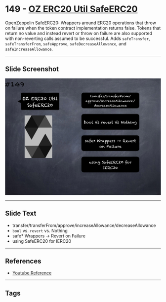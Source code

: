 # 149 - [OZ ERC20 Util SafeERC20](OZ%20ERC20%20Util%20SafeERC20.md)
OpenZeppelin SafeERC20: Wrappers around ERC20 operations that throw on failure when the token contract implementation returns false. Tokens that return no value and instead revert or throw on failure are also supported with non-reverting calls assumed to be successful. Adds `safeTransfer`, `safeTransferFrom`, `safeApprove`, `safeDecreaseAllowance`, and `safeIncreaseAllowance`.

___
## Slide Screenshot
![149.png](../images/solidity201/149.png)
___
## Slide Text
- transfer/transferFrom/approve/increaseAllowance/decreaseAllowance
- `bool` vs. `revert` vs. Nothing
- safe* Wrappers -> Revert on Failure
- using SafeERC20 for IERC20
___
## References
- [Youtube Reference](https://youtu.be/C0zBhTgppLQ?t=1111)
___
## Tags